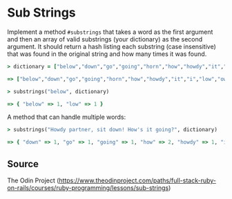 # Sub Strings

Implement a method `#substrings` that takes a word as the first argument and then an array of valid substrings (your dictionary) as the second argument. It should return a hash listing each substring (case insensitive) that was found in the original string and how many times it was found.

```ruby
> dictionary = ["below","down","go","going","horn","how","howdy","it","i","low","own","part","partner","sit"]

=> ["below","down","go","going","horn","how","howdy","it","i","low","own","part","partner","sit"]

> substrings("below", dictionary)

=> { "below" => 1, "low" => 1 }
```

A method that can handle multiple words:

```ruby
> substrings("Howdy partner, sit down! How's it going?", dictionary)

=> { "down" => 1, "go" => 1, "going" => 1, "how" => 2, "howdy" => 1, "it" => 2, "i" => 3, "own" => 1, "part" => 1, "partner" => 1, "sit" => 1 }
```

## Source

The Odin Project (https://www.theodinproject.com/paths/full-stack-ruby-on-rails/courses/ruby-programming/lessons/sub-strings)
